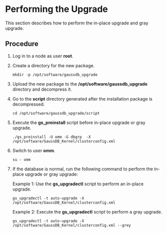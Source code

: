 # Performing the Upgrade<a name="EN-US_TOPIC_0305491427"></a>

This section describes how to perform the in-place upgrade and gray upgrade.

## Procedure<a name="section17506731105516"></a>

1.  Log in to a node as user  **root**.
2.  Create a directory for the new package.

    ```
    mkdir -p /opt/software/gaussdb_upgrade
    ```

3.  Upload the new package to the  **/opt/software/gaussdb\_upgrade**  directory and decompress it.
4.  Go to the  **script**  directory generated after the installation package is decompressed.

    ```
    cd /opt/software/gaussdb_upgrade/script
    ```

5.  Execute the  **gs\_preinstall**  script before in-place upgrade or gray upgrade.

    ```
    ./gs_preinstall -U omm -G dbgrp  -X /opt/software/GaussDB_Kernel/clusterconfig.xml
    ```

6.  Switch to user  **omm**.

    ```
    su - omm
    ```

7.  If the database is normal, run the following command to perform the in-place upgrade or gray upgrade:

    Example 1: Use the  **gs\_upgradectl**  script to perform an in-place upgrade.

    ```
    gs_upgradectl -t auto-upgrade -X /opt/software/GaussDB_Kernel/clusterconfig.xml
    ```

    Example 2: Execute the  **gs\_upgradectl**  script to perform a gray upgrade.

    ```
    gs_upgradectl -t auto-upgrade -X /opt/software/GaussDB_Kernel/clusterconfig.xml --grey
    ```



